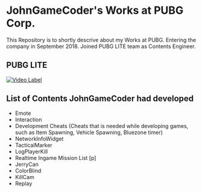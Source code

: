 # JohnGameCoder's Works at PUBG Corp.

This Repository is to shortly descrive about my Works at PUBG. 
Entering the company in September 2018. Joined PUBG LITE team as Contents Engineer.


## PUBG LITE
[![Video Label](http://img.youtube.com/vi/vl4CuBw85f8/0.jpg)](https://youtu.be/vl4CuBw85f8)


## List of Contents JohnGameCoder had developed

* Emote
* Interaction
* Development Cheats 
(Cheats that is needed while developing games, such as  Item Spawning, Vehicle Spawning, Bluezone timer)
* NetworkInfoWidget
* TacticalMarker
* LogPlayerKill
* Realtime Ingame Mission List [p]
* JerryCan
* ColorBlind
* KillCam
* Replay
